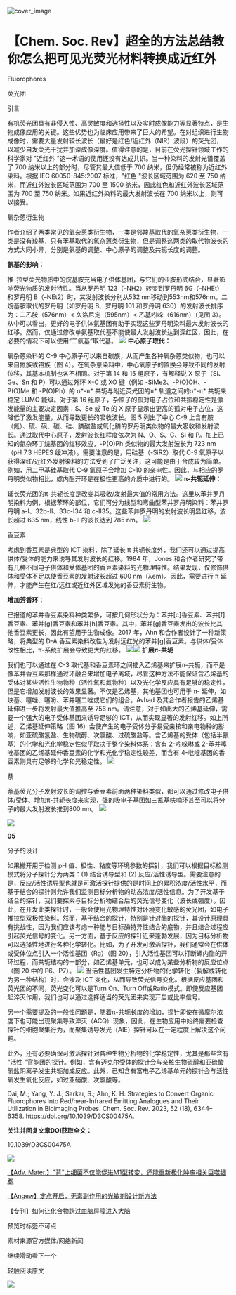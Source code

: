 ﻿![cover_image](https://mmbiz.qpic.cn/mmbiz_jpg/wzBk7nZmzgrXvtS2dibg6qE1EiaiaGuRp8ZUTlOxJRFKniaElzNat8dJq6TNSZwicKWdXcstLZy5znwGogaCibsTGc1w/0?wx_fmt=jpeg) 

#  【Chem. Soc. Rev】超全的方法总结教你怎么把可见光荧光材料转换成近红外 
 


Fluorophores

荧光团



引言

有机荧光团具有非侵入性、高灵敏度和选择性以及实时成像能力等显著特点，是生物成像应用的关键。这些优势也为临床应用带来了巨大的希望。在对组织进行生物成像时，需要大量发射较长波长（最好是红色/近红外（NIR）波段）的荧光团，以减少自发荧光干扰并加深成像深度。值得注意的是，目前在荧光探针领域工作的科学家对 "近红外 "这一术语的使用还没有达成共识。当一种染料的发射光谱覆盖了 700 纳米以上的部分时，尽管其最大值低于 700 纳米，但仍经常被称为近红外染料。根据 IEC 60050-845:2007 标准，"红色 "波长区域范围为 620 至 750 纳米，而近红外波长区域范围为 700 至 1500 纳米，因此红色和近红外波长区域范围为 700 至 750 纳米。如果近红外染料的最大发射波长在 700 纳米以上，则可以接受。



氧杂蒽衍生物

作者介绍了两类常见的氧杂蒽类衍生物，一类是邻羧基取代的氧杂蒽类衍生物，一类是没有羧基，只有苯基取代的氧杂蒽类衍生物，但是调整这两类的取代物波长的方式大同小异，分别是氨基的调整、中心原子的调整及共轭长度的调整。

**氨基的影响：**

推-拉型荧光物质中的烷基胺充当电子供体基团，与它们的亚胺形式结合，显著影响荧光物质的发射特性。当从罗丹明 123（–NH2）转变到罗丹明 6G（–NHEt）和罗丹明 B（–NEt2）时，其发射波长分别从532 nm移动到553nm和576nm。二烷基胺取代的罗丹明（如罗丹明 B、罗丹明 101 和罗丹明 630）的发射波长排序为：二乙胺（576nm）&lt; 久洛尼定（595nm）&lt; 乙基吲哚（616nm）（见图 3）。从中可以看出，更好的电子供体氨基团有助于实现这些罗丹明染料最大发射波长的红移。然而，仅通过修改单氨基取代基不能使最大发射波长达到深红区，因此，在必要的情况下可以使用“二氨基”取代基。
![](../asset/2023-11-07_64abc75382749e6549d3d8d1bb250b9b_0.gif)
**中心原子取代：**

氧杂蒽染料的 C-9 中心原子可以来自碳族，从而产生各种氧杂蒽类似物，也可以来自氮族或铬族（图 4）。在氧杂蒽染料中，中心氧原子的置换会导致不同的发射位移，其基本机制也各不相同。对于第 14 和 15 组原子，有解释说 X 原子（Si、Ge、Sn 和 P）可以通过外环 X-C 或 XO 键（例如 -SiMe2、-P(O)OH、-P(O)Me 和 -P(O)Ph）的 σ\*-π\* 共轭与附近荧光团的π\* 轨道之间的σ\*-π\* 共轭来稳定 LUMO 能级。对于第 16 组原子，杂原子的孤对电子占位和共振稳定性是激发能量的主要决定因素：S、Se 或 Te 的 X 原子显示出更高的孤对电子占位，这降低了激发能量，从而导致更长的吸收波长。图 5 列出了中心 C-9 上含有胺（氮）、硫、砜、碳、硅、膦酸盐或氧化膦的罗丹明类似物的最大吸收和发射波长。通过取代中心原子，发射波长红程度依次为 N、O、S、C、Si 和 P。加上已知的氮杂环丁烷基团的红移效应，-P(O)Ph 类似物的最大发射波长为 723 nm（pH 7.3 HEPES 缓冲液）。需要注意的是，用硅基（-SiR2）取代 C-9 氧原子以获得深红/近红外发射染料的方法受到了广泛关注，这可能是由于合成较为简单。例如，用二甲基硅基取代 C-9 氧原子会增加 C-10 的亲电性。因此，与相应的罗丹明类似物相比，螺内酯开环是在极性更高的介质中进行的。
![](../asset/2023-11-07_42f4bc90101efb775e8883b795111035_1.gif)
**π-共轭延伸：**

延长荧光团的π-共轭长度是改变其吸收/发射最大值的常用方法。这里以苯并罗丹明染料为例，根据苯环的部位，它们可分为线型和弯曲型苯并罗丹明染料：苯并罗丹明 a-I、32b-II、33c-I34 和 c-II35。这些苯并罗丹明的发射波长明显红移，波长超过 635 nm，线性 b-II 的波长达到 785 nm。
![](../asset/2023-11-07_ba28261d292c977064f7dbb349512941_2.gif)



香豆素

考虑到香豆素是典型的 ICT 染料，除了延长 π 共轭长度外，我们还可以通过提高供体/受体的能力来诱导其发射波长的红移。1984 年，Jones 和合作者研究了带有几种不同电子供体和受体基团的香豆素染料的光物理特性。结果发现，仅修饰供体和受体不足以使香豆素的发射波长超过 600 nm（λem）。因此，需要进行 π 延伸，才能产生在红/远红或近红外区域发光的香豆素衍生物。

**增加芳香环：**

已报道的苯并香豆素染料种类繁多，可按几何形状分为：苯并[c]香豆素、苯并[f]香豆素、苯并[g]香豆素和苯并[h]香豆素。其中，苯并[g]香豆素发出的波长比其他香豆素更长，因此有望用于生物成像。2017 年，Ahn 和合作者设计了一种新策略，将典型的 D-A 香豆素染料改性为发射远红光的苯并[g]香豆素。与供体/受体改性相比，π-系统扩展会导致更大的红移。
![](../asset/2023-11-07_37649af27e9fb8c59106ae18951a7a41_3.gif)![](../asset/2023-11-07_a1ca331fae4e2fd67e97ccc6345558a6_4.gif)
**扩展π-共轭**

我们也可以通过在 C-3 取代基和香豆素环之间插入乙烯基来扩展π-共轭，而不是像苯并香豆素那样通过环融合来增加电子离域，尽管这种方法不能保证含乙烯基的受体对某些活性生物物种（活性氧和氮物种）以及光化学反应具有足够的稳定性，但是它增加发射波长的效果显著。不仅是乙烯基，其他基团也可用于 π- 延伸，如炔基、噻唑、噻吩、苯并噻二唑或它们的组合。Avhad 及其合作者报告的乙烯基延伸进一步将发射最大值推高至 756 nm。请注意，对于如此大的乙烯基延伸，需要一个强大的电子受体基团来诱导足够的 ICT，从而实现显著的发射红移。如上所述，乙烯基延伸策略（图 16）会使产生的电子受体分子易受亲核和亲电物种的影响，如亚硫酸氢盐、生物硫醇、次氯酸、过硫酸盐等。含乙烯基的受体（包括半氰基）的化学和光化学稳定性似乎取决于整个染料体系：含有 2-吲哚啉或 2-苯并噻唑基团的乙烯基延伸香豆素的化学和光化学稳定性较差，而含有 4-吡啶基团的香豆素则具有足够的化学和光稳定性。
![](../asset/2023-11-07_8b59fa15930cfe5728d03cf2721fd1c3_5.gif)


萘

萘基荧光分子发射波长的调控与香豆素前面两种染料类似，都可以通过修改电子供体/受体、增加π-共轭长度来实现，强的吸电子基团如三氰基呋喃环甚至可以将分子的最大发射波长推到800 nm。
![](../asset/2023-11-07_de8a6cf01349d5e7690137680ef6393f_6.gif)

![](../asset/2023-11-07_ac47b67f75d14469dc5c3b4873375d69_7.gif)

**05**

分子的设计

如果撇开用于检测 pH 值、极性、粘度等环境参数的探针，我们可以根据目标检测模式将分子探针分为两类：(1) 结合诱导型和 (2) 反应/活性诱导型。需要注意的是，反应/活性诱导型也就是可激活探针提供的是时间上的累积浓度/活性水平，而基于结合的探针则允许我们监测目标分析物的动态浓度/活性信息。为了开发基于结合的探针，我们要探索与目标分析物结合后的荧光信号变化（波长或强度）。因此，在开发此类探针时，一般会使用光物理特性对环境变化敏感的荧光团，如电子推拉型双极性染料。然而，基于结合的探针，特别是针对酶的探针，其设计原理具有挑战性，因为我们应该考虑一种能与目标酶特异性结合的底物，并且结合过程应引起荧光信号的变化。另一方面，基于反应的探针近来蓬勃发展，因为目标分析物可以选择性地进行各种化学转化。比如，为了开发可激活探针，我们通常会在供体或受体位点引入一个活性基团（Rg）（图 20），引入活性基团可以打断螺内酯的开环过程，而共轭结构的一部分，如乙烯基单元，也可以成为某些分析物的反应位点（图 20 中的 P6、P7）。
![](../asset/2023-11-07_1b0af9477fdcd4b3b2e4952819686293_8.gif)
当活性基团发生特定分析物的化学转化（裂解或转化为另一种结构）时，会涉及 ICT 变化，从而导致荧光信号变化。根据反应基团和荧光团的不同，荧光变化可以是Turn On、Turn Off或Ratio模式。即使反应基团起淬灭作用，我们也可以通过选择适当的荧光团来实现开启或比率信号。

另一个需要提及的一般性问题是，随着π-共轭长度的增加，探针即使在微摩尔浓度下也可能出现聚集导致淬灭（ACQ）现象，因此，在生物应用中始终需要检查探针的细胞聚集行为，而聚集诱导发光（AIE）探针可以在一定程度上解决这个问题。

此外，还有必要确保可激活探针对各种生物分析物的化学稳定性，尤其是那些含有 "活性 "官能团的探针。例如，含有迈克尔受体的探针会与亲核生物硫醇和亚硫酸氢盐阴离子发生共轭加成反应。此外，已知含有富电子乙烯基单元的探针会与活性氧发生氧化反应，如过亚硝酸、次氯酸等。

Dai, M.; Yang, Y. J.; Sarkar, S.; Ahn, K. H. Strategies to Convert Organic Fluorophores into Red/near-Infrared Emitting Analogues and Their Utilization in Bioimaging Probes. Chem. Soc. Rev. 2023, 52 (18), 6344–6358. https://doi.org/10.1039/D3CS00475A.

**关注并回复文章DOI获取全文：**

10.1039/D3CS00475A

![](../asset/2023-11-07_eb46ebd50de486a852e98de208de520d_9.png)


[【Adv. Mater.】"背"上细菌不仅能促进M1型转变，还能重新极化肿瘤相关巨噬细胞](http://mp.weixin.qq.com/s?__biz=MzkzOTI1OTMwNg==&amp;mid=2247484219&amp;idx=1&amp;sn=ce0071d60c05faaa726917b535fd3359&amp;chksm=c2f2e7fef5856ee8679fe4281cd8de03747756f4be8d8d3a0a4ab545aaac9f27446fd86420bf&amp;scene=21#wechat_redirect)



[【Angew】定点开启，无毒副作用的光敏剂设计新方法](http://mp.weixin.qq.com/s?__biz=MzkzOTI1OTMwNg==&amp;mid=2247484193&amp;idx=1&amp;sn=0f1905dd02260722dbb84b9bac54e187&amp;chksm=c2f2e7e4f5856ef2f93a30a066edb3f5ee57744b277b59becb2084ec05cfe58b4250a6420c0d&amp;scene=21#wechat_redirect)



[【专刊】如何让化合物跨过血脑屏障进入大脑](http://mp.weixin.qq.com/s?__biz=MzkzOTI1OTMwNg==&amp;mid=2247484164&amp;idx=1&amp;sn=2d93cf1115c0fcaf2fdadaa02421f4c9&amp;chksm=c2f2e7c1f5856ed7f81de97106cb9f8035882fb0cb1b90ea0c18e0572d82ae1d80b3a938f048&amp;scene=21#wechat_redirect)

预览时标签不可点

素材来源官方媒体/网络新闻

  继续滑动看下一个 

 轻触阅读原文 

  ![](http://mmbiz.qpic.cn/mmbiz_png/wzBk7nZmzgq7v9Dg22Sz7VtfIJUOJaRx0AfgRtlrKZzKwOhTlicicAor2tvrgf1LUONnpYH3wKPRRrtL6nCvs0tQ/0?wx_fmt=png)  

